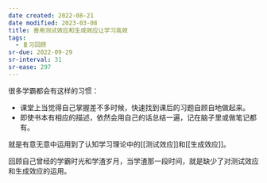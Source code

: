 ```yaml
---
date created: 2022-08-21
date modified: 2023-03-08
title: 善用测试效应和生成效应让学习高效
tags:
  - 复习回顾
sr-due: 2022-09-29
sr-interval: 31
sr-ease: 297
---
```


很多学霸都会有这样的习惯：

- 课堂上当觉得自己掌握差不多时候，快速找到课后的习题自顾自地做起来。
- 即使书本有相应的描述，依然会用自己的话总结一遍，记在脑子里或做笔记都有。

就是有意无意中运用到了认知学习理论中的[[测试效应]]和[[生成效应]]。

回顾自己曾经的学霸时光和学渣岁月，当学渣那一段时间，就是缺少了对测试效应和生成效应的运用。
